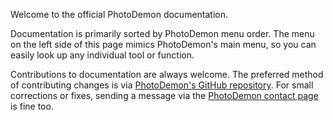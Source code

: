 Welcome to the official PhotoDemon documentation. 

Documentation is primarily sorted by PhotoDemon menu order.  The menu on the left side of this page mimics PhotoDemon's main menu, so you can easily look up any individual tool or function.

Contributions to documentation are always welcome.  The preferred method of contributing changes is via [PhotoDemon's GitHub repository](https://github.com/tannerhelland/PhotoDemon).  For small corrections or fixes, sending a message via the [PhotoDemon contact page](http://photodemon.org/about/contact/) is fine too.